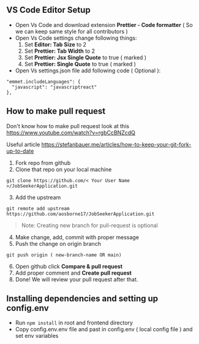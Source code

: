 ## VS Code Editor Setup

- Open Vs Code and download extension **Prettier - Code formatter** ( So we can keep same style for all contributors )
- Open Vs Code settings change following things:
  1. Set **Editor: Tab Size** to 2
  2. Set **Prettier: Tab Width** to 2
  3. Set **Prettier: Jsx Single Quote** to true ( marked )
  4. Set **Prettier: Single Quote** to true ( marked )
- Open Vs settings.json file add following code ( Optional ):

```
"emmet.includeLanguages": {
  "javascript": "javascriptreact"
},
```

## How to make pull request

Don't know how to make pull request look at this https://www.youtube.com/watch?v=rgbCcBNZcdQ

Useful article https://stefanbauer.me/articles/how-to-keep-your-git-fork-up-to-date

1. Fork repo from github
2. Clone that repo on your local machine

```
git clone https://github.com/< Your User Name >/JobSeekerApplication.git
```

3. Add the upstream

```
git remote add upstream https://github.com/aosborne17/JobSeekerApplication.git
```

> Note: Creating new branch for pull-request is optional

4. Make change, add, commit with proper message
5. Push the change on origin branch

```
git push origin ( new-branch-name OR main)
```

6. Open github click **Compare & pull request**
7. Add proper comment and **Create pull request**
8. Done! We will review your pull request after that.

## Installing dependencies and setting up config.env

- Run `npm install` in root and frontend directory
- Copy config.env.env file and past in config.env ( local config file ) and set env variables
